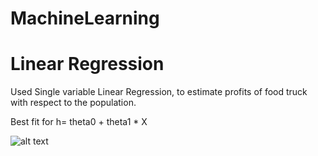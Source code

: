# MachineLearning
# Linear Regression 

Used Single variable Linear Regression, to estimate profits of food truck with respect to the population. 

Best fit for h= theta0 + theta1 * X

![alt text](LinearRegression/linear_regressionPlot.png "Best fit Illustration")

